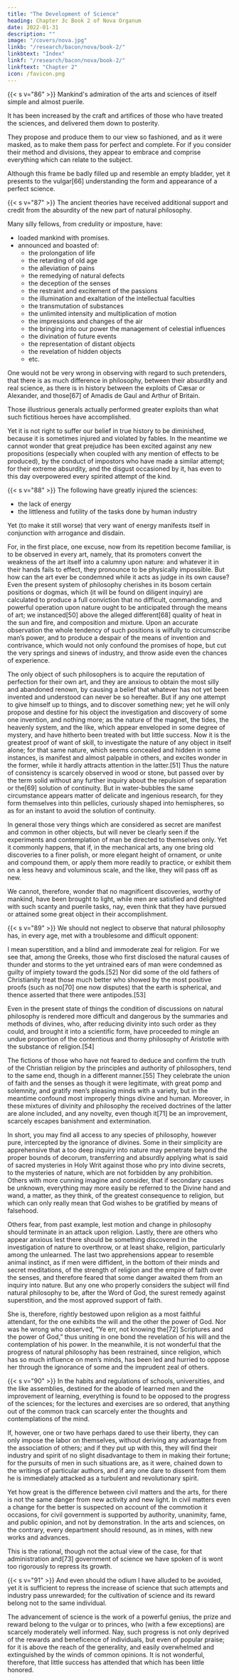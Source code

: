 ```yaml
---
title: "The Development of Science"
heading: Chapter 3c Book 2 of Nova Organum
date: 2022-01-31
description: ""
image: "/covers/nova.jpg"
linkb: "/research/bacon/nova/book-2/"
linkbtext: "Index"
linkf: "/research/bacon/nova/book-2/"
linkftext: "Chapter 2"
icon: /favicon.png
---
```



{{< s v="86" >}} Mankind's admiration of the arts and sciences of itself simple and almost puerile. 

It has been increased by the craft and artifices of those who have treated the sciences, and delivered them down to posterity. 

They propose and produce them to our view so fashioned, and as it were masked, as to make them pass for perfect and complete. For if you consider their method and divisions, they appear to embrace and comprise everything which can relate to the subject.

Although this frame be badly filled up and resemble an empty bladder, yet it presents to the vulgar[66] understanding the form and appearance of a perfect science.

<!-- The first and most ancient investigators of truth were wont, on the contrary, with more honesty and success, to throw all the knowledge they wished to gather from contemplation, and to lay up for use, into aphorisms, or short scattered sentences unconnected by any method, and without pretending or professing to comprehend any entire art. But according to the present system, we cannot wonder that men seek nothing beyond that which is handed down to them as perfect, and already extended to its full complement. -->


{{< s v="87" >}} The ancient theories have received additional support and credit from the absurdity of the new part <!-- , especially in the active and practical part --> of natural philosophy.

Many silly fellows, from credulity or imposture, have:
- loaded mankind with promises. 
- announced and boasted of:
  - the prolongation of life
  - the retarding of old age
  - the alleviation of pains
  - the remedying of natural defects
  - the deception of the senses
  - the restraint and excitement of the passions
  - the illumination and exaltation of the intellectual faculties
  - the transmutation of substances
  - the unlimited intensity and multiplication of motion
  - the impressions and changes of the air
  - the bringing into our power the management of celestial influences
  - the divination of future events
  - the representation of distant objects
  - the revelation of hidden objects
  - etc. 

One would not be very wrong in observing with regard to such pretenders, that there is as much difference in philosophy, between their absurdity and real science, as there is in history between the exploits of Cæsar or Alexander, and those[67] of Amadis de Gaul and Arthur of Britain. 

Those illustrious generals actually performed greater exploits than what such fictitious heroes have accomplished. 

<!-- by the means, however, of real action, and not by any fabulous and portentous power.  -->

 Yet it is not right to suffer our belief in true history to be diminished, because it is sometimes injured and violated by fables. In the meantime we cannot wonder that great prejudice has been excited against any new propositions (especially when coupled with any mention of effects to be produced), by the conduct of impostors who have made a similar attempt; for their extreme absurdity, and the disgust occasioned by it, has even to this day overpowered every spirited attempt of the kind.

{{< s v="88" >}} The following have greatly injured the sciences:
- the lack of energy
- the littleness and futility of the tasks done by human industry

Yet (to make it still worse) that very want of energy manifests itself in conjunction with arrogance and disdain.

For, in the first place, one excuse, now from its repetition become familiar, is to be observed in every art, namely, that its promoters convert the weakness of the art itself into a calumny upon nature: and whatever it in their hands fails to effect, they pronounce to be physically impossible. But how can the art ever be condemned while it acts as judge in its own cause? Even the present system of philosophy cherishes in its bosom certain positions or dogmas, which (it will be found on diligent inquiry) are calculated to produce a full conviction that no difficult, commanding, and powerful operation upon nature ought to be anticipated through the means of art; we instanced[50] above the alleged different[68] quality of heat in the sun and fire, and composition and mixture. Upon an accurate observation the whole tendency of such positions is wilfully to circumscribe man’s power, and to produce a despair of the means of invention and contrivance, which would not only confound the promises of hope, but cut the very springs and sinews of industry, and throw aside even the chances of experience. 

The only object of such philosophers is to acquire the reputation of perfection for their own art, and they are anxious to obtain the most silly and abandoned renown, by causing a belief that whatever has not yet been invented and understood can never be so hereafter. But if any one attempt to give himself up to things, and to discover something new; yet he will only propose and destine for his object the investigation and discovery of some one invention, and nothing more; as the nature of the magnet, the tides, the heavenly system, and the like, which appear enveloped in some degree of mystery, and have hitherto been treated with but little success. Now it is the greatest proof of want of skill, to investigate the nature of any object in itself alone; for that same nature, which seems concealed and hidden in some instances, is manifest and almost palpable in others, and excites wonder in the former, while it hardly attracts attention in the latter.[51] Thus the nature of consistency is scarcely observed in wood or stone, but passed over by the term solid without any further inquiry about the repulsion of separation or the[69] solution of continuity. But in water-bubbles the same circumstance appears matter of delicate and ingenious research, for they form themselves into thin pellicles, curiously shaped into hemispheres, so as for an instant to avoid the solution of continuity.

In general those very things which are considered as secret are manifest and common in other objects, but will never be clearly seen if the experiments and contemplation of man be directed to themselves only. Yet it commonly happens, that if, in the mechanical arts, any one bring old discoveries to a finer polish, or more elegant height of ornament, or unite and compound them, or apply them more readily to practice, or exhibit them on a less heavy and voluminous scale, and the like, they will pass off as new.

We cannot, therefore, wonder that no magnificent discoveries, worthy of mankind, have been brought to light, while men are satisfied and delighted with such scanty and puerile tasks, nay, even think that they have pursued or attained some great object in their accomplishment.

{{< s v="89" >}} We should not neglect to observe that natural philosophy has, in every age, met with a troublesome and difficult opponent: 

I mean superstition, and a blind and immoderate zeal for religion. For we see that, among the Greeks, those who first disclosed the natural causes of thunder and storms to the yet untrained ears of man were condemned as guilty of impiety toward the gods.[52] Nor did some of the old fathers of Christianity treat those much better who showed by the most positive proofs (such as no[70] one now disputes) that the earth is spherical, and thence asserted that there were antipodes.[53]

Even in the present state of things the condition of discussions on natural philosophy is rendered more difficult and dangerous by the summaries and methods of divines, who, after reducing divinity into such order as they could, and brought it into a scientific form, have proceeded to mingle an undue proportion of the contentious and thorny philosophy of Aristotle with the substance of religion.[54]

The fictions of those who have not feared to deduce and confirm the truth of the Christian religion by the principles and authority of philosophers, tend to the same end, though in a different manner.[55] They celebrate the union of faith and the senses as though it were legitimate, with great pomp and solemnity, and gratify men’s pleasing minds with a variety, but in the meantime confound most improperly things divine and human. Moreover, in these mixtures of divinity and philosophy the received doctrines of the latter are alone included, and any novelty, even though it[71] be an improvement, scarcely escapes banishment and extermination.

In short, you may find all access to any species of philosophy, however pure, intercepted by the ignorance of divines. Some in their simplicity are apprehensive that a too deep inquiry into nature may penetrate beyond the proper bounds of decorum, transferring and absurdly applying what is said of sacred mysteries in Holy Writ against those who pry into divine secrets, to the mysteries of nature, which are not forbidden by any prohibition. Others with more cunning imagine and consider, that if secondary causes be unknown, everything may more easily be referred to the Divine hand and wand, a matter, as they think, of the greatest consequence to religion, but which can only really mean that God wishes to be gratified by means of falsehood. 

Others fear, from past example, lest motion and change in philosophy should terminate in an attack upon religion. Lastly, there are others who appear anxious lest there should be something discovered in the investigation of nature to overthrow, or at least shake, religion, particularly among the unlearned. The last two apprehensions appear to resemble animal instinct, as if men were diffident, in the bottom of their minds and secret meditations, of the strength of religion and the empire of faith over the senses, and therefore feared that some danger awaited them from an inquiry into nature. But any one who properly considers the subject will find natural philosophy to be, after the Word of God, the surest remedy against superstition, and the most approved support of faith. 

She is, therefore, rightly bestowed upon religion as a most faithful attendant, for the one exhibits the will and the other the power of God. Nor was he wrong who observed, “Ye err, not knowing the[72] Scriptures and the power of God,” thus uniting in one bond the revelation of his will and the contemplation of his power. In the meanwhile, it is not wonderful that the progress of natural philosophy has been restrained, since religion, which has so much influence on men’s minds, has been led and hurried to oppose her through the ignorance of some and the imprudent zeal of others.


{{< s v="90" >}} In the habits and regulations of schools, universities, and the like assemblies, destined for the abode of learned men and the improvement of learning, everything is found to be opposed to the progress of the sciences; for the lectures and exercises are so ordered, that anything out of the common track can scarcely enter the thoughts and contemplations of the mind. 

If, however, one or two have perhaps dared to use their liberty, they can only impose the labor on themselves, without deriving any advantage from the association of others; and if they put up with this, they will find their industry and spirit of no slight disadvantage to them in making their fortune; for the pursuits of men in such situations are, as it were, chained down to the writings of particular authors, and if any one dare to dissent from them he is immediately attacked as a turbulent and revolutionary spirit. 

Yet how great is the difference between civil matters and the arts, for there is not the same danger from new activity and new light. In civil matters even a change for the better is suspected on account of the commotion it occasions, for civil government is supported by authority, unanimity, fame, and public opinion, and not by demonstration. In the arts and sciences, on the contrary, every department should resound, as in mines, with new works and advances. 

This is the rational, though not the actual view of the case, for that administration and[73] government of science we have spoken of is wont too rigorously to repress its growth.



{{< s v="91" >}} And even should the odium I have alluded to be avoided, yet it is sufficient to repress the increase of science that such attempts and industry pass unrewarded; for the cultivation of science and its reward belong not to the same individual. 

The advancement of science is the work of a powerful genius, the prize and reward belong to the vulgar or to princes, who (with a few exceptions) are scarcely moderately well informed. Nay, such progress is not only deprived of the rewards and beneficence of individuals, but even of popular praise; for it is above the reach of the generality, and easily overwhelmed and extinguished by the winds of common opinions. It is not wonderful, therefore, that little success has attended that which has been little honored.

